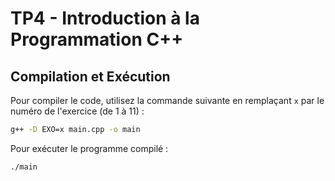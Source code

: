 # TP4 - Introduction à la Programmation C++

## Compilation et Exécution

Pour compiler le code, utilisez la commande suivante en remplaçant `x` par le numéro de l'exercice (de 1 à 11) :

```sh
g++ -D EXO=x main.cpp -o main
```

Pour exécuter le programme compilé :

```sh
./main
```